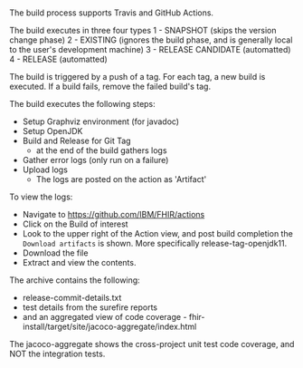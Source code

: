 # 
The build process supports Travis and GitHub Actions. 

The build executes in three four types
1 - SNAPSHOT (skips the version change phase)
2 - EXISTING (ignores the build phase, and is generally local to the user's development machine)
3 - RELEASE CANDIDATE (automatted)
4 - RELEASE (automatted)

The build is triggered by a push of a tag.  For each tag, a new build is executed.  If a build fails, remove the failed build's tag. 

The build executes the following steps: 
- Setup Graphviz environment (for javadoc)
- Setup OpenJDK
- Build and Release for Git Tag
    - at the end of the build gathers logs
- Gather error logs (only run on a failure)
- Upload logs
    - The logs are posted on the action as 'Artifact'

To view the logs: 
- Navigate to https://github.com/IBM/FHIR/actions
- Click on the Build of interest
- Look to the upper right of the Action view, and post build completion the `Download artifacts` is shown. More specifically release-tag-openjdk11.  
- Download the file
- Extract and view the contents. 

The archive contains the following: 
- release-commit-details.txt
- test details from the surefire reports
- and an aggregated view of code coverage - fhir-install/target/site/jacoco-aggregate/index.html

The jacoco-aggregate shows the cross-project unit test code coverage, and NOT the integration tests. 